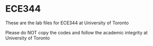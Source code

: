 # ECE344

These are the lab files for ECE344 at University of Toronto

Please do NOT copy the codes and follow the academic integrity at University of Toronto
